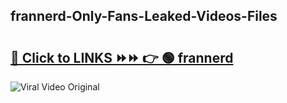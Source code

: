 
 ## frannerd-Only-Fans-Leaked-Videos-Files

# <h2><a href="https://mediaupload.pro?frannerd">🔗 Click to LINKS ⏩⏩ 👉 🟢 frannerd </a></h2>

<a href="https://mediaupload.pro?frannerd" rel="nofollow" data-target="animated-image.originalLink"><img src="https://i.ibb.co.com/xMMVF88/686577567.gif" alt="Viral Video Original" style="max-width: 100%; display: inline-block;" data-target="animated-image.originalImage"></a>